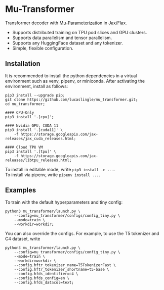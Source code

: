 # Mu-Transformer

Transformer decoder with [Mu-Parameterization](https://arxiv.org/abs/2203.03466) in Jax/Flax.

- Supports distributed training on TPU pod slices and GPU clusters. 
- Supports data parallelism and tensor parallelism.
- Supports any HuggingFace dataset and any tokenizer.
- Simple, flexible configuration.

## Installation

It is recommended to install the python dependencies in a virtual environment such as venv, pipenv, or miniconda. 
After activating the environment, install as follows:
```
pip3 install --upgrade pip;
git clone https://github.com/lucaslingle/mu_transformer.git;
cd mu_transformer;

#### CPU-Only
pip3 install '.[cpu]'; 

#### Nvidia GPU, CUDA 11
pip3 install '.[cuda11]' \
    -f https://storage.googleapis.com/jax-releases/jax_cuda_releases.html;

#### Cloud TPU VM
pip3 install '.[tpu]' \
    -f https://storage.googleapis.com/jax-releases/libtpu_releases.html;
```

To install in editable mode, write ```pip3 install -e ...```.  
To install via pipenv, write ```pipenv install ...```. 

## Examples

To train with the default hyperparameters and tiny config:
```
python3 mu_transformer/launch.py \
    --config=mu_transformer/configs/config_tiny.py \
    --mode=train \
    --workdir=workdir;
```

You can also override the configs. For example, to use the T5 tokenizer and C4 dataset, write
```
python3 mu_transformer/launch.py \
    --config=mu_transformer/configs/config_tiny.py \
    --mode=train \
    --workdir=workdir \
    --config.hftr_tokenizer_name=T5TokenizerFast \
    --config.hftr_tokenizer_shortname=t5-base \
    --config.hfds_identifier=c4 \
    --config.hfds_config=en \
    --config.hfds_datacol=text;
```
